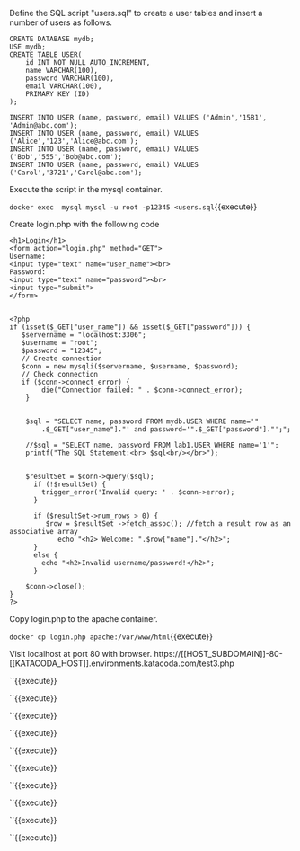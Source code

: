 Define the SQL script "users.sql" to create a user tables and insert a number of users as follows.

```
CREATE DATABASE mydb;
USE mydb;
CREATE TABLE USER(
	id INT NOT NULL AUTO_INCREMENT,
	name VARCHAR(100),
	password VARCHAR(100),
	email VARCHAR(100),
	PRIMARY KEY (ID)
);

INSERT INTO USER (name, password, email) VALUES ('Admin','1581', 'Admin@abc.com');
INSERT INTO USER (name, password, email) VALUES ('Alice','123','Alice@abc.com');
INSERT INTO USER (name, password, email) VALUES ('Bob','555','Bob@abc.com');
INSERT INTO USER (name, password, email) VALUES ('Carol','3721','Carol@abc.com');
```

Execute the script in the mysql container.

`docker exec  mysql mysql -u root -p12345 <users.sql`{{execute}}


Create login.php with the following code

```
<h1>Login</h1>
<form action="login.php" method="GET">
Username:
<input type="text" name="user_name"><br>
Password:
<input type="text" name="password"><br>
<input type="submit">
</form>


<?php
if (isset($_GET["user_name"]) && isset($_GET["password"])) {
   $servername = "localhost:3306";
   $username = "root";
   $password = "12345";
   // Create connection
   $conn = new mysqli($servername, $username, $password);
   // Check connection
   if ($conn->connect_error) {
		die("Connection failed: " . $conn->connect_error);
	}
	
	
	$sql = "SELECT name, password FROM mydb.USER WHERE name='"
		.$_GET["user_name"]."' and password='".$_GET["password"]."';";
			
	//$sql = "SELECT name, password FROM lab1.USER WHERE name='1'";
	printf("The SQL Statement:<br> $sql<br/></br>");


	$resultSet = $conn->query($sql);
      if (!$resultSet) {
		trigger_error('Invalid query: ' . $conn->error);
      }

      if ($resultSet->num_rows > 0) {
     	 $row = $resultSet ->fetch_assoc(); //fetch a result row as an associative array
			echo "<h2> Welcome: ".$row["name"]."</h2>";
      }
      else {
      	echo "<h2>Invalid username/password!</h2>";
      }

	$conn->close();
}
?>
```

Copy login.php to the apache container.

`docker cp login.php apache:/var/www/html`{{execute}}

Visit localhost at port 80 with browser.
https://[[HOST_SUBDOMAIN]]-80-[[KATACODA_HOST]].environments.katacoda.com/test3.php


``{{execute}}

``{{execute}}

``{{execute}}

``{{execute}}

``{{execute}}

``{{execute}}

``{{execute}}

``{{execute}}

``{{execute}}

``{{execute}}